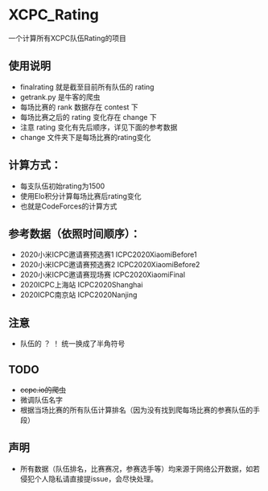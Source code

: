 # XCPC_Rating
一个计算所有XCPC队伍Rating的项目


## 使用说明
- finalrating 就是截至目前所有队伍的 rating
- getrank.py 是牛客的爬虫
- 每场比赛的 rank 数据存在 contest 下
- 每场比赛之后的 rating 变化存在 change 下
- 注意 rating 变化有先后顺序，详见下面的参考数据
- change 文件夹下是每场比赛的rating变化

## 计算方式：
- 每支队伍初始rating为1500
- 使用Elo积分计算每场比赛后rating变化
- 也就是CodeForces的计算方式

## 参考数据（依照时间顺序）：
- 2020小米ICPC邀请赛预选赛1 ICPC2020XiaomiBefore1
- 2020小米ICPC邀请赛预选赛2 ICPC2020XiaomiBefore2
- 2020小米ICPC邀请赛现场赛 ICPC2020XiaomiFinal
- 2020ICPC上海站 ICPC2020Shanghai
- 2020ICPC南京站 ICPC2020Nanjing

## 注意
- 队伍的 ？ ！ 统一换成了半角符号

## TODO
- ~~ccpc.io的爬虫~~
- 微调队伍名字
- 根据当场比赛的所有队伍计算排名（因为没有找到爬每场比赛的参赛队伍的手段）

## 声明
- 所有数据（队伍排名，比赛赛况，参赛选手等）均来源于网络公开数据，如若侵犯个人隐私请直接提issue，会尽快处理。
